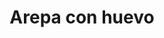 ---
layout: ../../../layouts/project.astro
title: Arepa con huevo
client: Self
publishDate: 2020-03-04 00:00:00
img: https://lexica-serve-encoded-images2.sharif.workers.dev/full_jpg/332b32e0-4e29-4d25-a2fb-404af66ac231
description: |
  Valor: $4000 cop 🥳🫓
tags:
  - huevo
  - queso
  - Sabor casero
---